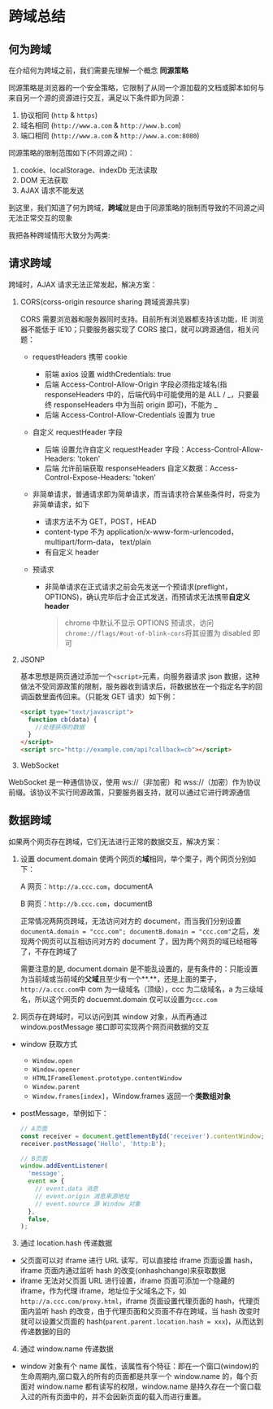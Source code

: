 # 跨域总结

## 何为跨域

在介绍何为跨域之前，我们需要先理解一个概念 **同源策略**

同源策略是浏览器的一个安全策略，它限制了从同一个源加载的文档或脚本如何与来自另一个源的资源进行交互，满足以下条件即为同源：

1. 协议相同 (`http` & `https`)
2. 域名相同 (`http://www.a.com` & `http://www.b.com`)
3. 端口相同 (`http://www.a.com` & `http://www.a.com:8080`)

同源策略的限制范围如下(不同源之间)：

1. cookie、localStorage、indexDb 无法读取
2. DOM 无法获取
3. AJAX 请求不能发送

到这里，我们知道了何为跨域，**跨域**就是由于同源策略的限制而导致的不同源之间无法正常交互的现象

我把各种跨域情形大致分为两类:

## 请求跨域

跨域时，AJAX 请求无法正常发起，解决方案：

1. CORS(corss-origin resource sharing 跨域资源共享)

   CORS 需要浏览器和服务器同时支持。目前所有浏览器都支持该功能，IE 浏览器不能低于 IE10；只要服务器实现了 CORS 接口，就可以跨源通信，相关问题：

   - requestHeaders 携带 cookie

     - 前端 axios 设置 widthCredentials: true
     - 后端 Access-Control-Allow-Origin 字段必须指定域名(指 responseHeaders 中的，后端代码中可能使用的是 ALL / _，只要最终 responseHeaders 中为当前 origin 即可)，不能为 _
     - 后端 Access-Control-Allow-Credentials 设置为 true

   - 自定义 requestHeader 字段

     - 后端 设置允许自定义 requestHeader 字段：Access-Control-Allow-Headers: 'token'
     - 后端 允许前端获取 responseHeaders 自定义数据：Access-Control-Expose-Headers: 'token'

   - 非简单请求，普通请求即为简单请求，而当请求符合某些条件时，将变为非简单请求，如下

     - 请求方法不为 GET，POST，HEAD
     - content-type 不为 application/x-www-form-urlencoded，multipart/form-data， text/plain
     - 有自定义 header

   - 预请求

     - 非简单请求在正式请求之前会先发送一个预请求(preflight，OPTIONS)，确认完毕后才会正式发送，而预请求无法携带**自定义 header**
       > chrome 中默认不显示 OPTIONS 预请求，访问`chrome://flags/#out-of-blink-cors`将其设置为 disabled 即可

2. JSONP

   基本思想是网页通过添加一个`<script>`元素，向服务器请求 json 数据，这种做法不受同源政策的限制，服务器收到请求后，将数据放在一个指定名字的回调函数里面传回来。（只能发 GET 请求）如下例：

   ```html
   <script type="text/javascript">
     function cb(data) {
       //处理获得的数据
     }
   </script>
   <script src="http://example.com/api?callback=cb"></script>
   ```

3. WebSocket

WebSocket 是一种通信协议，使用 ws://（非加密）和 wss://（加密）作为协议前缀。该协议不实行同源政策，只要服务器支持，就可以通过它进行跨源通信

## 数据跨域

如果两个网页存在跨域，它们无法进行正常的数据交互，解决方案：

1.  设置 document.domain 使两个网页的**域**相同，举个栗子，两个网页分别如下：

    A 网页：`http://a.ccc.com`，documentA

    B 网页：`http://b.ccc.com`，documentB

    正常情况两网页跨域，无法访问对方的 document，而当我们分别设置 `documentA.domain = "ccc.com"; documentB.domain = "ccc.com"`之后，发现两个网页可以互相访问对方的 document 了，因为两个网页的域已经相等了，不存在跨域了

    需要注意的是, document.domain 是不能乱设置的，是有条件的：只能设置为当前域或当前域的**父域**且至少有一个**.**，还是上面的栗子，`http://a.ccc.com`中 com 为一级域名（顶级），ccc 为二级域名，a 为三级域名，所以这个网页的 docuemnt.domain 仅可以设置为`ccc.com`

2.  网页存在跨域时，可以访问到其 window 对象，从而再通过 window.postMessage 接口即可实现两个网页间数据的交互

- window 获取方式
  - `Window.open`
  - `Window.opener`
  - `HTMLIFrameElement.prototype.contentWindow`
  - `Window.parent`
  - `Window.frames[index]`，Window.frames 返回一个**类数组对象**
- postMessage，举例如下：

  ```js
  // A页面
  const receiver = document.getElementById('receiver').contentWindow;
  receiver.postMessage('Hello', 'http:B');

  // B页面
  window.addEventListener(
    'message',
    event => {
      // event.data 消息
      // event.origin 消息来源地址
      // event.source 源 Window 对象
    },
    false,
  );
  ```

3.  通过 location.hash 传递数据

- 父页面可以对 iframe 进行 URL 读写，可以直接给 iframe 页面设置 hash，iframe 页面内通过监听 hash 的改变(onhashchange)来获取数据
- iframe 无法对父页面 URL 进行设置，iframe 页面可添加一个隐藏的 iframe，作为代理 iframe，地址位于父域名之下，如`http://a.ccc.com/proxy.html`，iframe 页面设置代理页面的 hash，代理页面内监听 hash 的改变，由于代理页面和父页面不存在跨域，当 hash 改变时就可以设置父页面的 hash(`parent.parent.location.hash = xxx`)，从而达到传递数据的目的

4. 通过 window.name 传递数据

- window 对象有个 name 属性，该属性有个特征：即在一个窗口(window)的生命周期内,窗口载入的所有的页面都是共享一个 window.name 的，每个页面对 window.name 都有读写的权限，window.name 是持久存在一个窗口载入过的所有页面中的，并不会因新页面的载入而进行重置。
